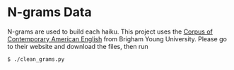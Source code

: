 # N-grams Data
N-grams are used to build each haiku.
This project uses the [Corpus of Contemporary American English](http://www.ngrams.info/samples_coca1.asp) from Brigham Young University.
Please go to their website and download the files, then run
```
$ ./clean_grams.py
```
